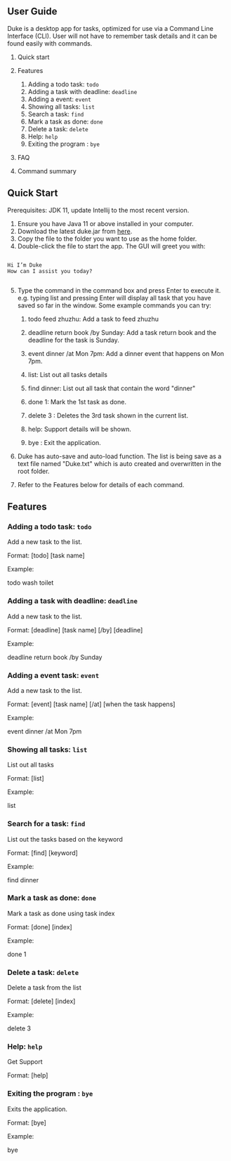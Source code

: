 ## User Guide

Duke is a desktop app for tasks, optimized for use via a Command Line Interface (CLI). User will not have to remember task details and it can be found easily with commands.

1. Quick start
2. Features
    1. Adding a todo task: `todo`
    2. Adding a task with deadline: `deadline`
    3. Adding a event: `event`
    4. Showing all tasks: `list`
    5. Search a task: `find`
    6. Mark a task as done: `done`
    7. Delete a task: `delete`
    8. Help: `help`
    9. Exiting the program : `bye`

3. FAQ
4. Command summary





## Quick Start

Prerequisites: JDK 11, update Intellij to the most recent version.

1. Ensure you have Java 11 or above installed in your computer.
2. Download the latest duke.jar from [here](https://github.com/lowyanshuang/ip/releases).
3. Copy the file to the folder you want to use as the home folder.
4. Double-click the file to start the app. The GUI will greet you with:

```
    
Hi I’m Duke
How can I assist you today?
	
   ```
 5. Type the command in the command box and press Enter to execute it. e.g. typing list and pressing Enter will display all task that you have saved so far in the window.
Some example commands you can try:

    1. todo feed zhuzhu: Add a task to feed zhuzhu

    2. deadline return book /by Sunday: Add a task return book and the deadline for the task is Sunday.
    
    3. event dinner /at Mon 7pm: Add a dinner event that happens on Mon 7pm.

    4. list: List out all tasks details

    5. find dinner: List out all task that contain the word "dinner"
    
    6. done 1: Mark the 1st task as done.
    
    7. delete 3 : Deletes the 3rd task shown in the current list.
    
    8. help: Support details will be shown. 

    9. bye : Exit the application.

 6. Duke has auto-save and auto-load function. The list is being save as a text file named "Duke.txt" which is auto created and overwritten in the root folder.

 7. Refer to the Features below for details of each command.



## Features

### Adding a todo task: `todo`

Add a new task to the list.

Format: [todo] [task name]

Example: 

todo wash toilet


### Adding a task with deadline: `deadline`

Add a new task to the list.

Format: [deadline] [task name] [/by] [deadline]

Example:

deadline return book /by Sunday


### Adding a event task: `event`

Add a new task to the list.

Format: [event] [task name] [/at] [when the task happens]

Example:

event dinner /at Mon 7pm


### Showing all tasks: `list`

List out all tasks

Format: [list]

Example:

list


### Search for a task: `find`

List out the tasks based on the keyword

Format: [find] [keyword]

Example: 

find dinner


### Mark a task as done: `done`

Mark a task as done using task index

Format: [done] [index]

Example:

done 1


### Delete a task: `delete`

Delete a task from the list

Format: [delete] [index] 

Example: 

delete 3


### Help: `help`

Get Support

Format: [help]


### Exiting the program : `bye`

Exits the application.

Format: [bye]

Example:

bye
